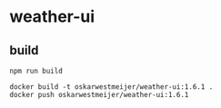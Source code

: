 # weather-ui

## build

```
npm run build

docker build -t oskarwestmeijer/weather-ui:1.6.1 .
docker push oskarwestmeijer/weather-ui:1.6.1
```